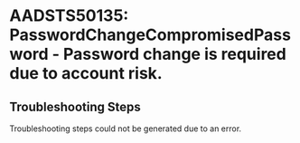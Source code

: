 # AADSTS50135: PasswordChangeCompromisedPassword - Password change is required due to account risk.


## Troubleshooting Steps
Troubleshooting steps could not be generated due to an error.